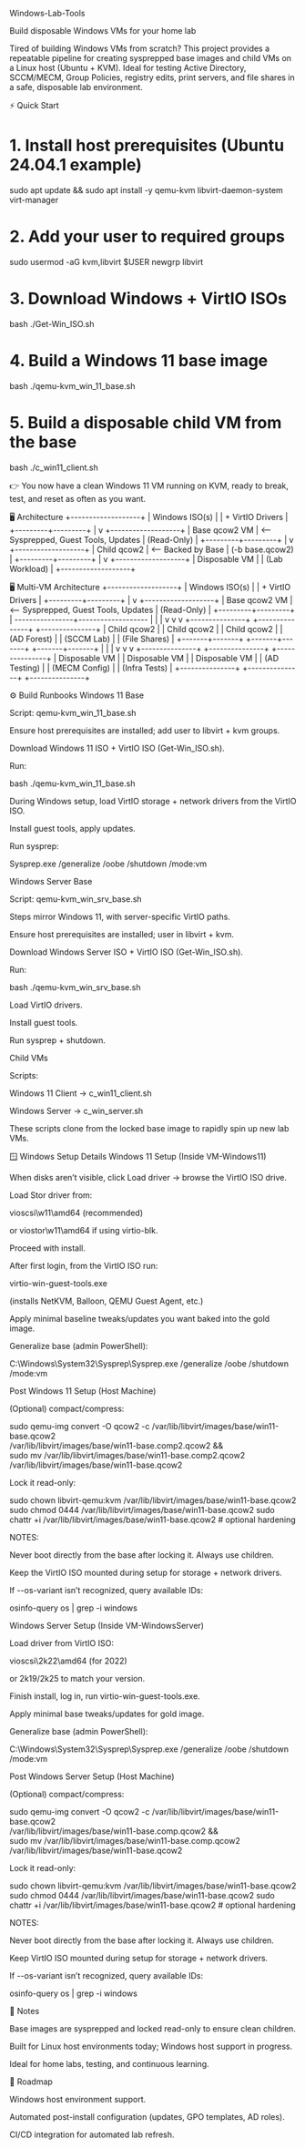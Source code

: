 Windows-Lab-Tools

Build disposable Windows VMs for your home lab

Tired of building Windows VMs from scratch?
This project provides a repeatable pipeline for creating sysprepped base images and child VMs on a Linux host (Ubuntu + KVM). Ideal for testing Active Directory, SCCM/MECM, Group Policies, registry edits, print servers, and file shares in a safe, disposable lab environment.

⚡ Quick Start
# 1. Install host prerequisites (Ubuntu 24.04.1 example)
sudo apt update && sudo apt install -y qemu-kvm libvirt-daemon-system virt-manager

# 2. Add your user to required groups
sudo usermod -aG kvm,libvirt $USER
newgrp libvirt

# 3. Download Windows + VirtIO ISOs
bash ./Get-Win_ISO.sh

# 4. Build a Windows 11 base image
bash ./qemu-kvm_win_11_base.sh

# 5. Build a disposable child VM from the base
bash ./c_win11_client.sh


👉 You now have a clean Windows 11 VM running on KVM, ready to break, test, and reset as often as you want.

🖥️ Architecture
              +-------------------+
              |   Windows ISO(s)  |
              |  + VirtIO Drivers |
              +---------+---------+
                        |
                        v
              +-------------------+
              |   Base qcow2 VM   |  <-- Sysprepped, Guest Tools, Updates
              |   (Read-Only)     |
              +---------+---------+
                        |
                        v
              +-------------------+
              |   Child qcow2     |  <-- Backed by Base
              |   (-b base.qcow2) |
              +---------+---------+
                        |
                        v
              +-------------------+
              |  Disposable VM    |
              |   (Lab Workload)  |
              +-------------------+

🖥️ Multi-VM Architecture
              +-------------------+
              |   Windows ISO(s)  |
              |  + VirtIO Drivers |
              +---------+---------+
                        |
                        v
              +-------------------+
              |   Base qcow2 VM   |  <-- Sysprepped, Guest Tools, Updates
              |   (Read-Only)     |
              +---------+---------+
                        |
         ----------------+-------------------
         |               |                 |
         v               v                 v
 +---------------+  +---------------+  +---------------+
 | Child qcow2   |  | Child qcow2   |  | Child qcow2   |
 |  (AD Forest)  |  |  (SCCM Lab)   |  | (File Shares) |
 +-------+-------+  +-------+-------+  +-------+-------+
         |                  |                  |
         v                  v                  v
 +---------------+  +---------------+  +---------------+
 | Disposable VM |  | Disposable VM |  | Disposable VM |
 | (AD Testing)  |  | (MECM Config) |  | (Infra Tests) |
 +---------------+  +---------------+  +---------------+

⚙️ Build Runbooks
Windows 11 Base

Script: qemu-kvm_win_11_base.sh

Ensure host prerequisites are installed; add user to libvirt + kvm groups.

Download Windows 11 ISO + VirtIO ISO (Get-Win_ISO.sh).

Run:

bash ./qemu-kvm_win_11_base.sh


During Windows setup, load VirtIO storage + network drivers from the VirtIO ISO.

Install guest tools, apply updates.

Run sysprep:

Sysprep.exe /generalize /oobe /shutdown /mode:vm

Windows Server Base

Script: qemu-kvm_win_srv_base.sh

Steps mirror Windows 11, with server-specific VirtIO paths.

Ensure host prerequisites are installed; user in libvirt + kvm.

Download Windows Server ISO + VirtIO ISO (Get-Win_ISO.sh).

Run:

bash ./qemu-kvm_win_srv_base.sh


Load VirtIO drivers.

Install guest tools.

Run sysprep + shutdown.

Child VMs

Scripts:

Windows 11 Client → c_win11_client.sh

Windows Server → c_win_server.sh

These scripts clone from the locked base image to rapidly spin up new lab VMs.

🪟 Windows Setup Details
Windows 11 Setup (Inside VM-Windows11)

When disks aren’t visible, click Load driver → browse the VirtIO ISO drive.

Load Stor driver from:

vioscsi\w11\amd64 (recommended)

or viostor\w11\amd64 if using virtio-blk.

Proceed with install.

After first login, from the VirtIO ISO run:

virtio-win-guest-tools.exe


(installs NetKVM, Balloon, QEMU Guest Agent, etc.)

Apply minimal baseline tweaks/updates you want baked into the gold image.

Generalize base (admin PowerShell):

C:\Windows\System32\Sysprep\Sysprep.exe /generalize /oobe /shutdown /mode:vm

Post Windows 11 Setup (Host Machine)

(Optional) compact/compress:

sudo qemu-img convert -O qcow2 -c /var/lib/libvirt/images/base/win11-base.qcow2 \
 /var/lib/libvirt/images/base/win11-base.comp2.qcow2 && \
sudo mv /var/lib/libvirt/images/base/win11-base.comp2.qcow2 /var/lib/libvirt/images/base/win11-base.qcow2


Lock it read-only:

sudo chown libvirt-qemu:kvm /var/lib/libvirt/images/base/win11-base.qcow2
sudo chmod 0444 /var/lib/libvirt/images/base/win11-base.qcow2
sudo chattr +i /var/lib/libvirt/images/base/win11-base.qcow2   # optional hardening


NOTES:

Never boot directly from the base after locking it. Always use children.

Keep the VirtIO ISO mounted during setup for storage + network drivers.

If --os-variant isn’t recognized, query available IDs:

osinfo-query os | grep -i windows

Windows Server Setup (Inside VM-WindowsServer)

Load driver from VirtIO ISO:

vioscsi\2k22\amd64 (for 2022)

or 2k19/2k25 to match your version.

Finish install, log in, run virtio-win-guest-tools.exe.

Apply minimal base tweaks/updates for gold image.

Generalize base (admin PowerShell):

C:\Windows\System32\Sysprep\Sysprep.exe /generalize /oobe /shutdown /mode:vm

Post Windows Server Setup (Host Machine)

(Optional) compact/compress:

sudo qemu-img convert -O qcow2 -c /var/lib/libvirt/images/base/win11-base.qcow2 \
 /var/lib/libvirt/images/base/win11-base.comp.qcow2 && \
sudo mv /var/lib/libvirt/images/base/win11-base.comp.qcow2 /var/lib/libvirt/images/base/win11-base.qcow2


Lock it read-only:

sudo chown libvirt-qemu:kvm /var/lib/libvirt/images/base/win11-base.qcow2
sudo chmod 0444 /var/lib/libvirt/images/base/win11-base.qcow2
sudo chattr +i /var/lib/libvirt/images/base/win11-base.qcow2   # optional hardening


NOTES:

Never boot directly from the base after locking it. Always use children.

Keep VirtIO ISO mounted during setup for storage + network drivers.

If --os-variant isn’t recognized, query available IDs:

osinfo-query os | grep -i windows

📌 Notes

Base images are sysprepped and locked read-only to ensure clean children.

Built for Linux host environments today; Windows host support in progress.

Ideal for home labs, testing, and continuous learning.

🚀 Roadmap

Windows host environment support.

Automated post-install configuration (updates, GPO templates, AD roles).

CI/CD integration for automated lab refresh.
